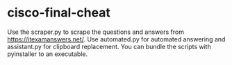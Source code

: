 # cisco-final-cheat
Use the scraper.py to scrape the questions and answers from https://itexamanswers.net/.
Use automated.py for automated answering and assistant.py for clipboard replacement.
You can bundle the scripts with pyinstaller to an executable.

